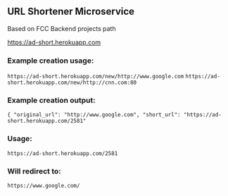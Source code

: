 ## URL Shortener Microservice

Based on FCC Backend projects path

https://ad-short.herokuapp.com

### Example creation usage:
`https://ad-short.herokuapp.com/new/http://www.google.com`
`https://ad-short.herokuapp.com/new/http://cnn.com:80`
 
### Example creation output:
`{ "original_url": "http://www.google.com", "short_url": "https://ad-short.herokuapp.com/2581"`

### Usage:
`https://ad-short.herokuapp.com/2581`

### Will redirect to:
`https://www.google.com/`